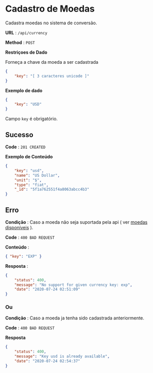 # Cadastro de Moedas

Cadastra moedas no sistema de conversão.

**URL** : `/api/currency`

**Method** : `POST`

**Restriçoes de Dado**

Forneça a chave da moeda a ser cadastrada

```json
{
    "key": "[ 3 caracteres unicode ]"
}
```

**Exemplo de dado**

```json
{
    "key": "USD"
}
```

Campo `key` é obrigatório.

## Sucesso

**Code** : `201 CREATED`

**Exemplo de Conteúdo**

```json
{
    "key": "usd",
    "name": "US Dollar",
    "unit": "$",
    "type": "fiat",
    "_id": "5f1a762551f4a8063abcc4b3"
}
```

## Erro

**Condição** : Caso a moeda não seja suportada pela api ( ver [moedas disponíveis](available-currency.md) ).

**Code** : `400 BAD REQUEST`

**Conteúdo** :

```json
{ "key": "EXP" }
```

**Resposta** :

```json
{
    "status": 400,
    "message": "No support for given currency key: exp",
    "date": "2020-07-24 02:51:09"
}
```

### Ou

**Condição** : Caso a moeda ja tenha sido cadastrada anteriormente.

**Code** : `400 BAD REQUEST`

**Resposta**

```json
{
    "status": 400,
    "message": "Key usd is already available",
    "date": "2020-07-24 02:54:37"
}
```
